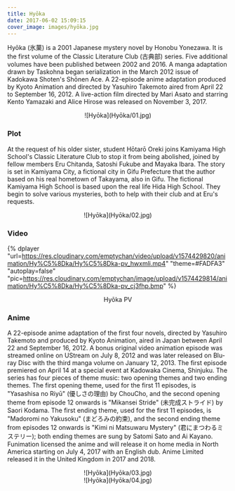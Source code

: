 ```yaml
---
title: Hyōka
date: 2017-06-02 15:09:15
cover_image: images/hyōka.jpg
---
```

Hyōka (氷菓) is a 2001 Japanese mystery novel by Honobu Yonezawa. It is the first volume of the Classic Literature Club (古典部) series. Five additional volumes have been published between 2002 and 2016. A manga adaptation drawn by Taskohna began serialization in the March 2012 issue of Kadokawa Shoten's Shōnen Ace. A 22-episode anime adaptation produced by Kyoto Animation and directed by Yasuhiro Takemoto aired from April 22 to September 16, 2012. A live-action film directed by Mari Asato and starring Kento Yamazaki and Alice Hirose was released on November 3, 2017.

<center>![Hyōka](Hyōka/01.jpg)</center>

### Plot
At the request of his older sister, student Hōtarō Oreki joins Kamiyama High School's Classic Literature Club to stop it from being abolished, joined by fellow members Eru Chitanda, Satoshi Fukube and Mayaka Ibara. The story is set in Kamiyama City, a fictional city in Gifu Prefecture that the author based on his real hometown of Takayama, also in Gifu. The fictional Kamiyama High School is based upon the real life Hida High School. They begin to solve various mysteries, both to help with their club and at Eru's requests.

<center>![Hyōka](Hyōka/02.jpg)</center>

### Video
{% dplayer "url=https://res.cloudinary.com/emptychan/video/upload/v1574429820/animation/Hy%C5%8Dka/Hy%C5%8Dka-pv_hwxmli.mp4"  "theme=#FADFA3" "autoplay=false" "pic=https://res.cloudinary.com/emptychan/image/upload/v1574429814/animation/Hy%C5%8Dka/Hy%C5%8Dka-pv_cj3fhp.bmp" %}
<center>Hyōka PV</center>

### Anime
A 22-episode anime adaptation of the first four novels, directed by Yasuhiro Takemoto and produced by Kyoto Animation, aired in Japan between April 22 and September 16, 2012. A bonus original video animation episode was streamed online on UStream on July 8, 2012 and was later released on Blu-ray Disc with the third manga volume on January 12, 2013. The first episode premiered on April 14 at a special event at Kadowaka Cinema, Shinjuku. The series has four pieces of theme music: two opening themes and two ending themes. The first opening theme, used for the first 11 episodes, is "Yasashisa no Riyū" (優しさの理由) by ChouCho, and the second opening theme from episode 12 onwards is "Mikansei Stride" (未完成ストライド) by Saori Kodama. The first ending theme, used for the first 11 episodes, is "Madoromi no Yakusoku" (まどろみの約束), and the second ending theme from episodes 12 onwards is "Kimi ni Matsuwaru Mystery" (君にまつわるミステリー); both ending themes are sung by Satomi Sato and Ai Kayano. Funimation licensed the anime and will release it on home media in North America starting on July 4, 2017 with an English dub. Anime Limited released it in the United Kingdom in 2017 and 2018.

<center>![Hyōka](Hyōka/03.jpg)</center>

<center>![Hyōka](Hyōka/04.jpg)</center>